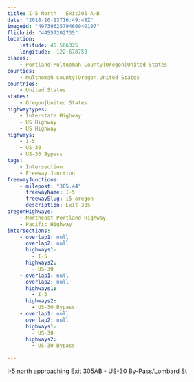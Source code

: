 ```yaml
---
title: I-5 North - Exit305 A-B
date: "2018-10-13T16:49:48Z"
imageid: "4973962579460040107"
flickrid: "44557202735"
location:
    latitude: 45.566325
    longitude: -122.678759
places:
    - Portland|Multnomah County|Oregon|United States
counties:
    - Multnomah County|Oregon|United States
countries:
    - United States
states:
    - Oregon|United States
highwaytypes:
    - Interstate Highway
    - US Highway
    - US Highway
highways:
    - I-5
    - US-30
    - US-30 Bypass
tags:
    - Intersection
    - Freeway Junction
freewayJunctions:
    - milepost: "305.44"
      freewayName: I-5
      freewaySlug: i5-oregon
      description: Exit 305
oregonHighways:
    - Northeast Portland Highway
    - Pacific Highway
intersections:
    - overlap1: null
      overlap2: null
      highways1:
        - I-5
      highways2:
        - US-30
    - overlap1: null
      overlap2: null
      highways1:
        - I-5
      highways2:
        - US-30 Bypass
    - overlap1: null
      overlap2: null
      highways1:
        - US-30
      highways2:
        - US-30 Bypass

---
```

I-5 north approaching Exit 305AB - US-30 By-Pass/Lombard St